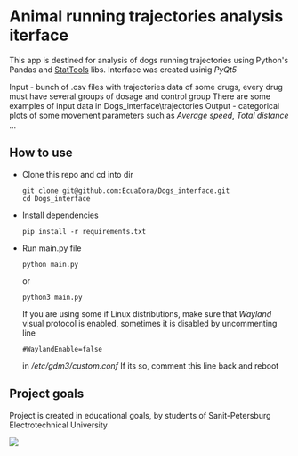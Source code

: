 # Animal running trajectories analysis iterface
This app is destined for analysis of dogs running trajectories using Python's Pandas and [StatTools](https://gitlab.com/digiratory/StatTools) libs. Interface was created usinig *PyQt5*


Input - bunch of .csv files with trajectories data of some drugs, every drug must have several groups of dosage and control group
There are some examples of input data in Dogs_interface\trajectories
 Output - categorical plots of some movement parameters such as *Average speed*, *Total distance* ...  


## How to use
- Clone this repo and cd into dir
    ```
    git clone git@github.com:EcuaDora/Dogs_interface.git
    cd Dogs_interface
    ```
- Install dependencies
   ```
   pip install -r requirements.txt
   ```
- Run main.py file 
   ```
   python main.py
   ```
   or 
   ```
   python3 main.py
   ```
   If you are using some if Linux distributions, make sure that *Wayland* visual protocol is enabled, sometimes it is disabled by uncommenting line
   ```
   #WaylandEnable=false
   ```
   in  */etc/gdm3/custom.conf*
   If its so, comment this line back and reboot
   
   
## Project goals
Project is created in educational goals, by students of Sanit-Petersburg Electrotechnical University

   
![](https://media.tenor.com/xiII1Xqa0JAAAAAi/cachorro.gif)
